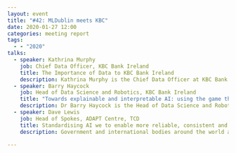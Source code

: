 ```yaml
---
layout: event
title: "#42: MLDublin meets KBC"
date: 2020-01-27 12:00
categories: meeting report
tags:
  - - "2020"
talks:
  - speaker: Kathrina Murphy
    job: Chief Data Officer, KBC Bank Ireland
    title: The Importance of Data to KBC Bank Ireland
    description: Kathrina Murphy is the Chief Data Officer at KBC Bank Ireland, partnering with the business to optimise the use of data & analytics within the bank. She has extensive experience in leadership, strategic decision making, modelling & reporting, programme management, as well as having a Big-4, international and plc background. Kathrina will explain the importance of data to KBC and how KBC is ‘doing different’.
  - speaker: Barry Haycock
    job: Head of Data Science and Robotics, KBC Bank Ireland
    title: "Towards explainable and interpretable AI: using the game theoretic approach SHAP (SHapley Additive exPlanations) to explain the output of machine learning models."
    description: Dr Barry Haycock is the Head of Data Science and Robotics in KBC Bank Ireland. Before coming to KBC he had worked in numerous Data Science and Molecular Modelling roles.  Barry received his PhD from DIT in 2011 in Computational Physics where he was building models to understand quantum mechanical effects on semiconductor surfaces. For his PostDoc he predicted properties of chemicals before experimental synthesis. He started his data science journey with KBC in 201 
  - speaker: Dave Lewis
    job: Head of Spokes, ADAPT Centre, TCD
    title: Standardising AI we to enable more reliable, consistent and efficient assessment methods and tools for users, purchasers and future regulators of AI
    description: Government and international bodies around the world are highlighting these as critical factors in building trustworthy AI. Being involved in international AI standards will strongly position Irish researchers and companies to exploit new commercial opportunities that arise from its adoption

---
```

